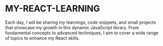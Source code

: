 # MY-REACT-LEARNING
 Each day, I will be sharing my learnings, code snippets, and small projects that showcase my growth in this dynamic JavaScript library. From fundamental concepts to advanced techniques, I aim to cover a wide range of topics to enhance my React skills. 
